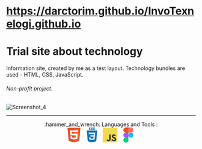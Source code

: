 # https://darctorim.github.io/InvoTexnelogi.github.io
<div aling="center">
<h1>Trial site about technology</h1>
<p1>Information site, created by me as a test layout. Technology bundles are used - HTML, CSS, JavaScript.<p1> 
<h6>Non-profit project.</h6>
</div>

![Screenshot_4](https://user-images.githubusercontent.com/124584927/220343616-eaed5ab1-7fb5-4b02-a138-6bdabf7c7c47.png)

---
<div align="center">
:hammer_and_wrench: Languages and Tools :
  
<div>
  <img src="https://github.com/devicons/devicon/blob/master/icons/html5/html5-original.svg" title="HTML5" alt="HTML" width="40" height="40"/>&nbsp;
  <img src="https://github.com/devicons/devicon/blob/master/icons/css3/css3-plain-wordmark.svg"  title="CSS3" alt="CSS" width="40" height="40"/>&nbsp;
  <img src="https://github.com/devicons/devicon/blob/master/icons/javascript/javascript-original.svg" title="JavaScript" alt="JavaScript" width="40" height="40"/>&nbsp;
  <img src="https://raw.githubusercontent.com/devicons/devicon/1119b9f84c0290e0f0b38982099a2bd027a48bf1/icons/figma/figma-original.svg" height="40" width="40">
</div>  
